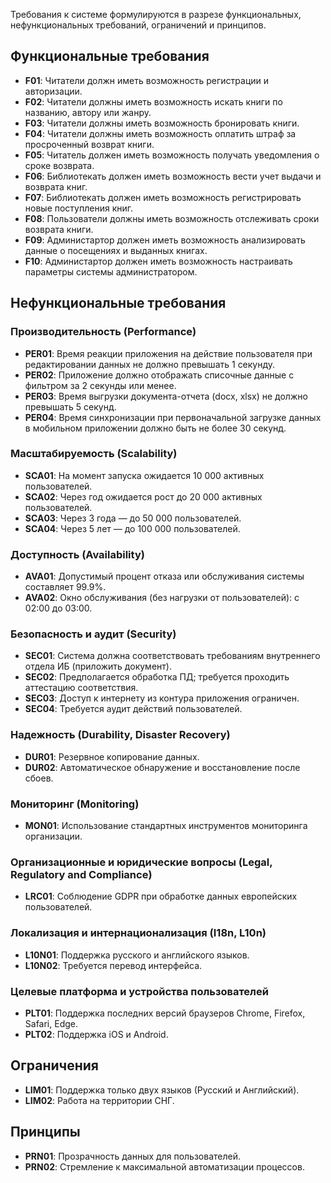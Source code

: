 
Требования к системе формулируются в разрезе функциональных, нефункциональных требований, ограничений и принципов.

## Функциональные требования

- **F01**: Читатели должн иметь возможность регистрации и авторизации.
- **F02**: Читатели должны иметь возможность искать книги по названию, автору или жанру.
- **F03**: Читатели должны иметь возможность бронировать книги.
- **F04**: Читатели должны иметь возможность оплатить штраф за просроченный возврат книги.
- **F05**: Читатель должен иметь возможность получать уведомления о сроке возврата.
- **F06**: Библиотекать должен иметь возможность вести учет выдачи и возврата книг.
- **F07**: Библиотекать должен иметь возможность регистрировать новые поступления книг.
- **F08**: Пользователи должны иметь возможность отслеживать сроки возврата книги.
- **F09**: Администартор должен иметь возможность анализировать данные о посещениях и выданных книгах.
- **F10**: Администартор должен иметь возможность настраивать параметры системы администратором.

## Нефункциональные требования

### Производительность (Performance)

- **PER01**: Время реакции приложения на действие пользователя при редактировании данных не должно превышать 1 секунду.
- **PER02**: Приложение должно отображать списочные данные с фильтром за 2 секунды или менее.
- **PER03**: Время выгрузки документа-отчета (docx, xlsx) не должно превышать 5 секунд.
- **PER04**: Время синхронизации при первоначальной загрузке данных в мобильном приложении должно быть не более 30 секунд.

### Масштабируемость (Scalability)

- **SCA01**: На момент запуска ожидается 10 000 активных пользователей.
- **SCA02**: Через год ожидается рост до 20 000 активных пользователей.
- **SCA03**: Через 3 года — до 50 000 пользователей.
- **SCA04**: Через 5 лет — до 100 000 пользователей.

### Доступность (Availability)

- **AVA01**: Допустимый процент отказа или обслуживания системы составляет 99.9%.
- **AVA02**: Окно обслуживания (без нагрузки от пользователей): с 02:00 до 03:00.

### Безопасность и аудит (Security)

- **SEC01**: Система должна соответствовать требованиям внутреннего отдела ИБ (приложить документ).
- **SEC02**: Предполагается обработка ПД; требуется проходить аттестацию соответствия.
- **SEC03**: Доступ к интернету из контура приложения ограничен.
- **SEC04**: Требуется аудит действий пользователей.

### Надежность (Durability, Disaster Recovery)

- **DUR01**: Резервное копирование данных.
- **DUR02**: Автоматическое обнаружение и восстановление после сбоев.

### Мониторинг (Monitoring)

- **MON01**: Использование стандартных инструментов мониторинга организации.

### Организационные и юридические вопросы (Legal, Regulatory and Compliance)

- **LRC01**: Соблюдение GDPR при обработке данных европейских пользователей.

### Локализация и интернационализация (I18n, L10n)

- **L10N01**: Поддержка русского и английского языков.
- **L10N02**: Требуется перевод интерфейса.

### Целевые платформа и устройства пользователей

- **PLT01**: Поддержка последних версий браузеров Chrome, Firefox, Safari, Edge.
- **PLT02**: Поддержка iOS и Android.

## Ограничения

- **LIM01**: Поддержка только двух языков (Русский и Английский).
- **LIM02**: Работа на территории СНГ.

## Принципы

- **PRN01**: Прозрачность данных для пользователей.
- **PRN02**: Стремление к максимальной автоматизации процессов.